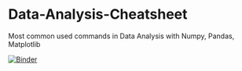 # Data-Analysis-Cheatsheet
Most common used commands in Data Analysis with Numpy, Pandas, Matplotlib

[![Binder](https://mybinder.org/badge_logo.svg)](https://mybinder.org/v2/gh/richidubey/Data-Analysis-Cheatsheet/HEAD)
